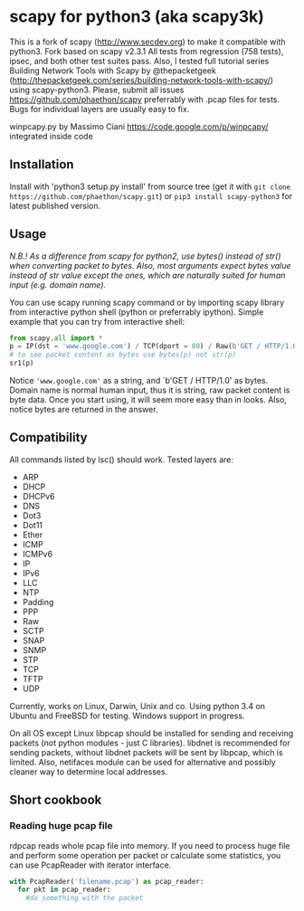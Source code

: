 # scapy for python3 (aka scapy3k) 
This is a fork of scapy (http://www.secdev.org) to make it compatible with python3. Fork based on scapy v2.3.1
All tests from regression (758 tests), ipsec, and both other test suites pass. Also, I tested full tutorial series Building Network Tools with Scapy by @thepacketgeek (http://thepacketgeek.com/series/building-network-tools-with-scapy/) using scapy-python3.
Please, submit all issues https://github.com/phaethon/scapy preferrably with .pcap files for tests. Bugs for individual layers are usually easy to fix.

winpcapy.py by Massimo Ciani https://code.google.com/p/winpcapy/ integrated inside code

## Installation
Install with 'python3 setup.py install' from source tree (get it with `git clone https://github.com/phaethon/scapy.git`) or `pip3 install scapy-python3` for latest published version.

## Usage

*N.B.! As a difference from scapy for python2, use bytes() instead of str() when converting packet to bytes. Also, most arguments expect bytes value instead of str value except the ones, which are naturally suited for human input (e.g. domain name).*

You can use scapy running scapy command or by importing scapy library from interactive python shell (python or preferrably ipython).
Simple example that you can try from interactive shell:
```python
from scapy.all import *
p = IP(dst = 'www.google.com') / TCP(dport = 80) / Raw(b'GET / HTTP/1.0')
# to see packet content as bytes use bytes(p) not str(p)
sr1(p)
```
Notice `'www.google.com'` as a string, and `b'GET / HTTP/1.0' as bytes. Domain name is normal human input, thus it is string, raw packet content is byte data. Once you start using, it will seem more easy than in looks. Also, notice bytes are returned in the answer.

## Compatibility

All commands listed by lsc() should work. Tested layers are:
* ARP
* DHCP
* DHCPv6
* DNS
* Dot3
* Dot11
* Ether
* ICMP
* ICMPv6
* IP
* IPv6
* LLC
* NTP
* Padding
* PPP
* Raw
* SCTP
* SNAP
* SNMP
* STP
* TCP
* TFTP
* UDP

Currently, works on Linux, Darwin, Unix and co. Using python 3.4 on Ubuntu and FreeBSD for testing. Windows support in progress.

On all OS except Linux libpcap should be installed for sending and receiving packets (not python modules - just C libraries). libdnet is recommended for sending packets, without libdnet packets will be sent by libpcap, which is limited. Also, netifaces module can be used for alternative and possibly cleaner way to determine local addresses.

## Short cookbook

### Reading huge pcap file
rdpcap reads whole pcap file into memory. If you need to process huge file and perform some operation per packet or calculate some statistics, you can use PcapReader with iterator interface.

```python
with PcapReader('filename.pcap') as pcap_reader:
  for pkt in pcap_reader:
    #do something with the packet
